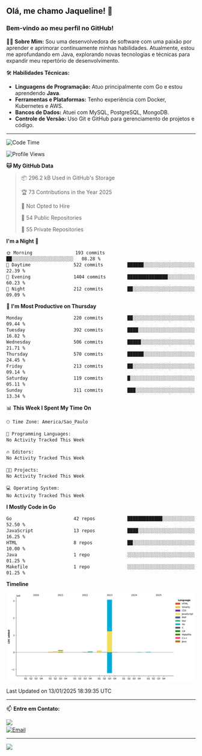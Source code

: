 ## Olá, me chamo Jaqueline! 👋
### Bem-vindo ao meu perfil no GitHub!

👩‍💻 **Sobre Mim:**
Sou uma desenvolvedora de software com uma paixão por aprender e aprimorar continuamente minhas habilidades. Atualmente, estou me aprofundando em Java, explorando novas tecnologias e técnicas para expandir meu repertório de desenvolvimento.

🛠 **Habilidades Técnicas:**
- **Linguagens de Programação:** Atuo principalmente com Go e estou aprendendo **Java**.
- **Ferramentas e Plataformas:** Tenho experiência com Docker, Kubernetes e AWS.
- **Bancos de Dados:** Atuei com MySQL, PostgreSQL, MongoDB.
- **Controle de Versão:** Uso Git e GitHub para gerenciamento de projetos e código.

---

<!--START_SECTION:waka-->
![Code Time](http://img.shields.io/badge/Code%20Time-0%20secs-blue)

![Profile Views](http://img.shields.io/badge/Profile%20Views-69-blue)

**🐱 My GitHub Data** 

> 📦 296.2 kB Used in GitHub's Storage 
 > 
> 🏆 73 Contributions in the Year 2025
 > 
> 🚫 Not Opted to Hire
 > 
> 📜 54 Public Repositories 
 > 
> 🔑 55 Private Repositories 
 > 
**I'm a Night 🦉** 

```text
🌞 Morning                193 commits         ██░░░░░░░░░░░░░░░░░░░░░░░   08.28 % 
🌆 Daytime                522 commits         ██████░░░░░░░░░░░░░░░░░░░   22.39 % 
🌃 Evening                1404 commits        ███████████████░░░░░░░░░░   60.23 % 
🌙 Night                  212 commits         ██░░░░░░░░░░░░░░░░░░░░░░░   09.09 % 
```
📅 **I'm Most Productive on Thursday** 

```text
Monday                   220 commits         ██░░░░░░░░░░░░░░░░░░░░░░░   09.44 % 
Tuesday                  392 commits         ████░░░░░░░░░░░░░░░░░░░░░   16.82 % 
Wednesday                506 commits         █████░░░░░░░░░░░░░░░░░░░░   21.71 % 
Thursday                 570 commits         ██████░░░░░░░░░░░░░░░░░░░   24.45 % 
Friday                   213 commits         ██░░░░░░░░░░░░░░░░░░░░░░░   09.14 % 
Saturday                 119 commits         █░░░░░░░░░░░░░░░░░░░░░░░░   05.11 % 
Sunday                   311 commits         ███░░░░░░░░░░░░░░░░░░░░░░   13.34 % 
```


📊 **This Week I Spent My Time On** 

```text
🕑︎ Time Zone: America/Sao_Paulo

💬 Programming Languages: 
No Activity Tracked This Week

🔥 Editors: 
No Activity Tracked This Week

🐱‍💻 Projects: 
No Activity Tracked This Week

💻 Operating System: 
No Activity Tracked This Week
```

**I Mostly Code in Go** 

```text
Go                       42 repos            █████████████░░░░░░░░░░░░   52.50 % 
JavaScript               13 repos            ████░░░░░░░░░░░░░░░░░░░░░   16.25 % 
HTML                     8 repos             ██░░░░░░░░░░░░░░░░░░░░░░░   10.00 % 
Java                     1 repo              ░░░░░░░░░░░░░░░░░░░░░░░░░   01.25 % 
Makefile                 1 repo              ░░░░░░░░░░░░░░░░░░░░░░░░░   01.25 % 
```



**Timeline**

![Lines of Code chart](https://raw.githubusercontent.com/jaquelineabreu/jaquelineabreu/main/assets/bar_graph.png)


 Last Updated on 13/01/2025 18:39:35 UTC
<!--END_SECTION:waka-->

---

📫 **Entre em Contato:**
<p align="left">
  <a href="https://www.linkedin.com/in/jaqueline-abreu/"><img src="https://img.shields.io/badge/LinkedIn-Jaqueline%20Abreu-blue?style=flat-square&logo=linkedin"></a>
  <br>
  <a href="mailto:jaquelineabreuvr@gmail.com"><img src="https://img.shields.io/badge/Email-jaquelineabreuvr%40gmail.com-red?style=flat-square&logo=gmail&logoColor=white" alt="Email"></a>
</p>

---
<p align="center" ><img align="left" src="https://profile-counter.glitch.me/jaquelineabreu/count.svg"/></p>
